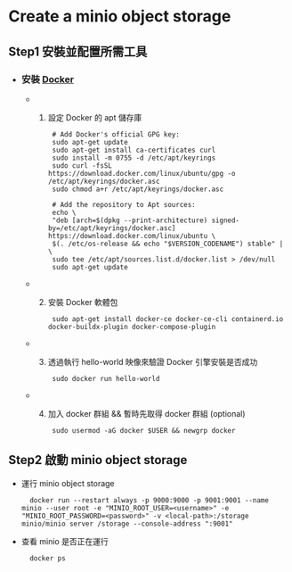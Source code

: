 # Create a minio object storage

## Step1 安裝並配置所需工具

- ### 安裝 [Docker](https://docs.docker.com/engine/install/ubuntu/#installation-methods)

  - 1. 設定 Docker 的 apt 儲存庫

            # Add Docker's official GPG key:
            sudo apt-get update
            sudo apt-get install ca-certificates curl
            sudo install -m 0755 -d /etc/apt/keyrings
            sudo curl -fsSL https://download.docker.com/linux/ubuntu/gpg -o /etc/apt/keyrings/docker.asc
            sudo chmod a+r /etc/apt/keyrings/docker.asc

            # Add the repository to Apt sources:
            echo \
            "deb [arch=$(dpkg --print-architecture) signed-by=/etc/apt/keyrings/docker.asc] https://download.docker.com/linux/ubuntu \
            $(. /etc/os-release && echo "$VERSION_CODENAME") stable" | \
            sudo tee /etc/apt/sources.list.d/docker.list > /dev/null
            sudo apt-get update

  - 2. 安裝 Docker 軟體包

            sudo apt-get install docker-ce docker-ce-cli containerd.io docker-buildx-plugin docker-compose-plugin

  - 3. 透過執行 hello-world 映像來驗證 Docker 引擎安裝是否成功

            sudo docker run hello-world

  - 4. 加入 docker 群組 && 暫時先取得 docker 群組 (optional)

            sudo usermod -aG docker $USER && newgrp docker

## Step2 啟動 minio object storage

- 運行 minio object storage

        docker run --restart always -p 9000:9000 -p 9001:9001 --name minio --user root -e "MINIO_ROOT_USER=<username>" -e "MINIO_ROOT_PASSWORD=<password>" -v <local-path>:/storage minio/minio server /storage --console-address ":9001"

- 查看 minio 是否正在運行

        docker ps
